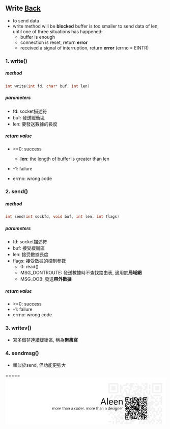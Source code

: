 ## Write [Back](./../Coding.md)

- to send data
- write method will be **blocked** buffer is too smaller to send data of len, until one of three situations has happened:
	- buffer is enough
	- connection is reset, return **error**
	- received a signal of interruption, return **error** (errno = EINTR)

### 1. write()
##### method

```c
int write(int fd, char* buf, int len)
```

##### parameters
- fd: socket描述符
- buf: 發送緩衝區
- len: 要發送數據的長度

##### return value
- \>=0: success
	- **len**: the length of buffer is greater than len

- -1: failure
- errno: wrong code

### 2. send()
##### method

```c
int send(int sockfd, void buf, int len, int flags)
```

##### parameters
- fd: socket描述符
- buf: 接受緩衝區
- len: 接受數據長度
- flags: 接受數據的控制參數
	- 0: read()
	- MSG_DONTROUTE: 發送數據時不查找路由表, 適用於**局域網**
	- MSG_OOB: 發送**帶外數據**

##### return value
- \>=0: success
- -1: failure
- errno: wrong code

### 3. writev()
- 寫多個非連續緩衝區, 稱為**聚集寫**

### 4. sendmsg()
- 類似於send, 但功能更強大


=====
<a href="http://aleen42.github.io/" target="_blank" ><img src="./../../../pic/tail.gif"></a>
